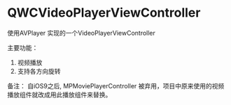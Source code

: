 # QWCVideoPlayerViewController
使用AVPlayer 实现的一个VideoPlayerViewController

主要功能：
1. 视频播放
2. 支持各方向旋转

备注：
自iOS9之后, MPMoviePlayerController 被弃用，项目中原来使用的视频播放组件就改成用此播放组件来替换。
